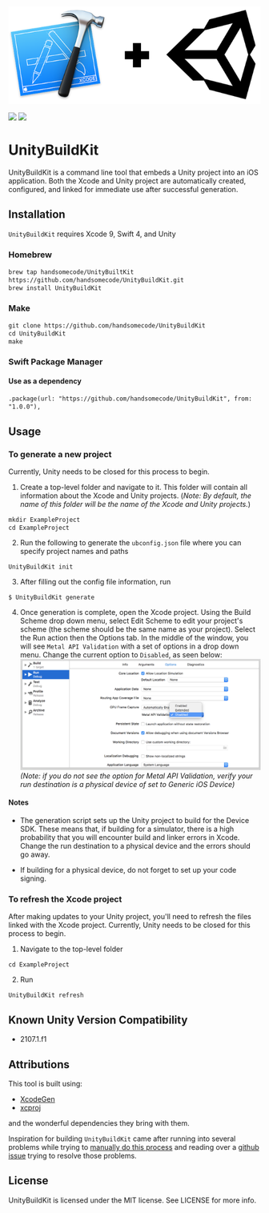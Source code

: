 ![](Assets/ubk_logo.png)

<p>
    <img src="https://img.shields.io/badge/version-0.9.0-blue.svg?style=flat-square" />
    <a href="https://github.com/handsomecode/UnityBuildKit/blob/master/LICENSE">
        <img src="https://img.shields.io/github/license/mashape/apistatus.svg?style=flat-square"/>
    </a>
</p>

# UnityBuildKit

UnityBuildKit is a command line tool that embeds a Unity project into an iOS application.  Both the Xcode and Unity project are automatically created, configured, and linked for immediate use after successful generation.

## Installation
`UnityBuildKit` requires Xcode 9, Swift 4, and Unity

### Homebrew
```
brew tap handsomecode/UnityBuiltKit https://github.com/handsomecode/UnityBuildKit.git
brew install UnityBuildKit
```

### Make
```
git clone https://github.com/handsomecode/UnityBuildKit
cd UnityBuildKit
make
```

### Swift Package Manager
#### Use as a dependency
```
.package(url: "https://github.com/handsomecode/UnityBuildKit", from: "1.0.0"),
```

## Usage
### To generate a new project
Currently, Unity needs to be closed for this process to begin.

1. Create a top-level folder and navigate to it. This folder will contain all information about the Xcode and Unity projects.  (_Note: By default, the name of this folder will be the name of the Xcode and Unity projects._)
```
mkdir ExampleProject
cd ExampleProject
```

2. Run the following to generate the `ubconfig.json` file where you can specify project names and paths
```
UnityBuildKit init
```

3. After filling out the config file information, run 
```
$ UnityBuildKit generate
```

4. Once generation is complete, open the Xcode project.  Using the Build Scheme drop down menu, select Edit Scheme to edit your project's scheme (the scheme should be the same name as your project).  Select the Run action then the Options tab.  In the middle of the window, you will see `Metal API Validation` with a set of options in a drop down menu.  Change the current option to `Disabled`, as seen below:
![](Assets/metal_validation_scheme.png)
_(Note: if you do not see the option for Metal API Validation, verify your run destination is a physical device of set to Generic iOS Device)_

#### Notes
- The generation script sets up the Unity project to build for the Device SDK.  These means that, if building for a simulator, there is a high probability that you will encounter build and linker errors in Xcode.  Change the run destination to a physical device and the errors should go away.

- If building for a physical device, do not forget to set up your code signing.

### To refresh the Xcode project
After making updates to your Unity project, you'll need to refresh the files linked with the Xcode project.  Currently, Unity needs to be closed for this process to begin.

1. Navigate to the top-level folder
```
cd ExampleProject
```

2. Run
```
UnityBuildKit refresh
```

## Known Unity Version Compatibility
- 2107.1.f1

## Attributions
This tool is built using:
- [XcodeGen](https://github.com/yonaskolb/XcodeGen)
- [xcproj](https://github.com/xcodeswift/xcproj)

and the wonderful dependencies they bring with them.

Inspiration for building `UnityBuildKit` came after running into several problems while trying to [manually do this process](https://the-nerd.be/2015/11/13/integrate-unity-5-in-a-native-ios-app-with-xcode-7/) and reading over a [github issue](https://github.com/blitzagency/ios-unity5/issues/52) trying to resolve those problems.

## License

UnityBuildKit is licensed under the MIT license. See LICENSE for more info.
